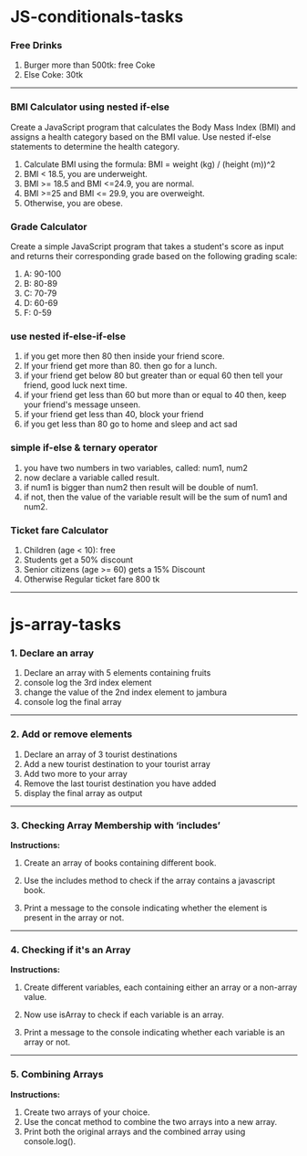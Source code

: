 # JS-conditionals-tasks

### Free Drinks

1. Burger more than 500tk: free Coke
2. Else Coke: 30tk

---

### BMI Calculator using nested if-else

Create a JavaScript program that calculates the Body Mass Index (BMI)
and assigns a health category based on the BMI value.
Use nested if-else statements to determine the health category.

1. Calculate BMI using the formula: BMI = weight (kg) / (height (m))^2
2. BMI < 18.5, you are underweight.
3. BMI >= 18.5 and BMI <=24.9, you are normal.
4. BMI >=25 and BMI <= 29.9, you are overweight.
5. Otherwise, you are obese.

### Grade Calculator

Create a simple JavaScript program that takes a student's score as input and returns
their corresponding grade based on the following grading scale:

1. A: 90-100
2. B: 80-89
3. C: 70-79
4. D: 60-69
5. F: 0-59

### use nested if-else-if-else

1. if you get more then 80 then inside your friend score.
2. If your friend get more than 80. then go for a lunch.
3. if your friend get below 80 but greater than or equal 60 then tell your friend, good luck next time.
4. if your friend get less than 60 but more than or equal to 40 then, keep your friend's message unseen.
5. if your friend get less than 40, block your friend
6. if you get less than 80 go to home and sleep and act sad

### simple if-else & ternary operator

1. you have two numbers in two variables, called: num1, num2
2. now declare a variable called result.
3. if num1 is bigger than num2 then result will be double of num1.
4. if not, then the value of the variable result will be the sum of num1 and num2.

### Ticket fare Calculator

1. Children (age < 10): free
2. Students get a 50% discount
3. Senior citizens (age >= 60) gets a 15% Discount
4. Otherwise Regular ticket fare 800 tk

---

# js-array-tasks

### 1. Declare an array

1. Declare an array with 5 elements containing fruits
2. console log the 3rd index element
3. change the value of the 2nd index element to jambura
4. console log the final array

---

### 2. Add or remove elements

1. Declare an array of 3 tourist destinations
2. Add a new tourist destination to your tourist array
3. Add two more to your array
4. Remove the last tourist destination you have added
5. display the final array as output

---

### 3. Checking Array Membership with ‘includes’

**Instructions:**

1. Create an array of books containing different book.

2. Use the includes method to check if the array contains a javascript book.

3. Print a message to the console indicating whether the element is present in the array or not.

---

### 4. Checking if it's an Array

**Instructions:**

1. Create different variables, each containing either an array or a non-array value.

2. Now use isArray to check if each variable is an array.

3. Print a message to the console indicating whether each variable is an array or not.

---

### 5. Combining Arrays

**Instructions:**

1. Create two arrays of your choice.
2. Use the concat method to combine the two arrays into a new array.
3. Print both the original arrays and the combined array using console.log().

